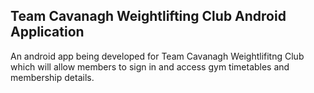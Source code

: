 <h2>Team Cavanagh Weightlifting Club Android Application</h2>

An android app being developed for Team Cavanagh Weightlifitng Club which will allow members to sign in and access gym timetables and membership details.

